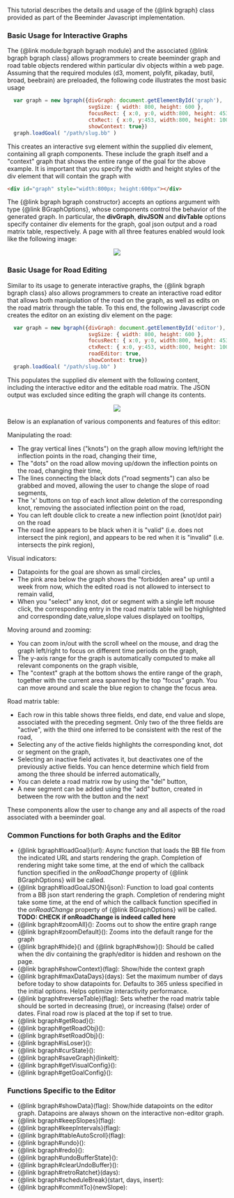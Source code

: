 This tutorial describes the details and usage of the {@link bgraph}
class provided as part of the Beeminder Javascript implementation.

### Basic Usage for Interactive Graphs

The {@link module:bgraph bgraph module} and the associated {@link
bgraph bgraph class} allows programmers to create beeminder graph and
road table objects rendered within particular div objects within a web
page. Assuming that the required modules (d3, moment, polyfit,
pikaday, butil, broad, beebrain) are preloaded, the following code
illustrates the most basic usage

```javascript
  var graph = new bgraph({divGraph: document.getElementById('graph'),
                          svgSize: { width: 800, height: 600 },
                          focusRect: { x:0, y:0, width:800, height: 453 },
                          ctxRect: { x:0, y:453, width:800, height: 100 },
                          showContext: true})
  graph.loadGoal( "/path/slug.bb" )
```

This creates an interactive svg element within the supplied div
element, containing all graph components. These include the graph
itself and a "context" graph that shows the entire range of the goal
for the above example.  It is important that you specify the width and
height styles of the div element that will contain the graph with

```html
<div id="graph" style="width:800px; height:600px"></div>
```

The {@link bgraph bgraph constructor} accepts an options argument with
type {@link BGraphOptions}, whose components control the behavior of
the generated graph. In particular, the **divGraph**, **divJSON** and
**divTable** options specify container div elements for the graph,
goal json output and a road matrix table, respectively. A page with
all three features enabled would look like the following image:

<center><img src="graph_example.png"></center>

### Basic Usage for Road Editing

Similar to its usage to generate interactive graphs, the {@link bgraph
bgraph class} also allows programmers to create an interactive road
editor that allows both manipulation of the road on the graph, as well
as edits on the road matrix through the table. To this end, the
following Javascript code creates the editor on an existing div
element on the page:

```javascript
  var graph = new bgraph({divGraph: document.getElementById('editor'),
                          svgSize: { width: 800, height: 600 },
                          focusRect: { x:0, y:0, width:800, height: 453 },
                          ctxRect: { x:0, y:453, width:800, height: 100 },
                          roadEditor: true,
                          showContext: true})
  graph.loadGoal( "/path/slug.bb" )
```

This populates the supplied div element with the following content,
including the interactive editor and the editable road matrix. The
JSON output was excluded since editing the graph will change its
contents.

<center><img src="editor_example.png"></center>

Below is an explanation of various components and features of this editor:

Manipulating the road:
  * The gray vertical lines ("knots") on the graph allow moving left/right the inflection points in the road, changing their time,
  * The "dots" on the road allow moving up/down the inflection points on the road, changing their time,
  * The lines connecting the black dots ("road segments") can also be grabbed and moved, allowing the user to change the slope of road segments,
  * The 'x' buttons on top of each knot allow deletion of the corresponding knot, removing the associated inflection point on the road,
  * You can left double click to create a new inflection point (knot/dot pair) on the road
  * The road line appears to be black when it is "valid" (i.e. does not intersect the pink region), and appears to be red when it is "invalid" (i.e. intersects the pink region),

Visual indicators:
  * Datapoints for the goal are shown as small circles,
  * The pink area below the graph shows the "forbidden area" up until a week from now, which the edited road is not allowed to intersect to remain valid,
  * When you "select" any knot, dot or segment with a single left mouse click, the corresponding entry in the road matrix table will be highlighted and corresponding date,value,slope values displayed on tooltips,

Moving around and zooming:
  * You can zoom in/out with the scroll wheel on the mouse, and drag the graph left/right to focus on different time periods on the graph,
  * The y-axis range for the graph is automatically computed to make all relevant components on the graph visible,
  * The "context" graph at the bottom shows the entire range of the graph, together with the current area spanned by the top "focus" graph. You can move around and scale the blue region to change the focus area.
  
Road matrix table:
  * Each row in this table shows three fields, end date, end value and slope, associated with the preceding segment. Only two of the three fields are "active", with the third one inferred to be consistent with the rest of the road,
  * Selecting any of the active fields highlights the corresponding knot, dot or segment on the graph,
  * Selecting an inactive field activates it, but deactivates one of the previously active fields. You can hence determine which field from among the three should be inferred automatically,
  * You can delete a road matrix row by using the "del" button,
  * A new segment can be added using the "add" button, created in between the row with the button and the next
  
These components allow the user to change any and all aspects of the
road associated with a beeminder goal.

### Common Functions for both Graphs and the Editor

  * {@link bgraph#loadGoal}(url): Async function that loads the BB file from the indicated URL and starts rendering the graph. Completion of rendering might take some time, at the end of which the callback function specified in the *onRoadChange* property of {@link BGraphOptions} will be called.
  * {@link bgraph#loadGoalJSON}(json): Function to load goal contents from a BB json start rendering the graph. Completion of rendering might take some time, at the end of which the callback function specified in the *onRoadChange* property of {@link BGraphOptions} will be called. **TODO: CHECK if onRoadChange is indeed called here**
  * {@link bgraph#zoomAll}(): Zooms out to show the entire graph range
  * {@link bgraph#zoomDefault}(): Zooms into the default range for the graph
  * {@link bgraph#hide}() and {@link bgraph#show}(): Should be called when the div containing the graph/editor is hidden and reshown on the page.
  * {@link bgraph#showContext}(flag): Show/hide the context graph
  * {@link bgraph#maxDataDays}(days): Set the maximum number of days before today to show datapoints for. Defaults to 365 unless specified in the initial options. Helps optimize interactivity performance.
  * {@link bgraph#reverseTable}(flag): Sets whether the road matrix table should be sorted in decreasing (true), or increasing (false) order of dates. Final road row is placed at the top if set to true.
  * {@link bgraph#getRoad}(): 
  * {@link bgraph#getRoadObj}(): 
  * {@link bgraph#setRoadObj}(): 
  * {@link bgraph#isLoser}(): 
  * {@link bgraph#curState}(): 
  * {@link bgraph#saveGraph}(linkelt): 
  * {@link bgraph#getVisualConfig}(): 
  * {@link bgraph#getGoalConfig}(): 


### Functions Specific to the Editor

  * {@link bgraph#showData}(flag): Show/hide datapoints on the editor graph. Datapoins are always shown on the interactive non-editor graph.
  * {@link bgraph#keepSlopes}(flag): 
  * {@link bgraph#keepIntervals}(flag): 
  * {@link bgraph#tableAutoScroll}(flag): 
  * {@link bgraph#undo}(): 
  * {@link bgraph#redo}(): 
  * {@link bgraph#undoBufferState}(): 
  * {@link bgraph#clearUndoBuffer}(): 
  * {@link bgraph#retroRatchet}(days): 
  * {@link bgraph#scheduleBreak}(start, days, insert): 
  * {@link bgraph#commitTo}(newSlope): 

